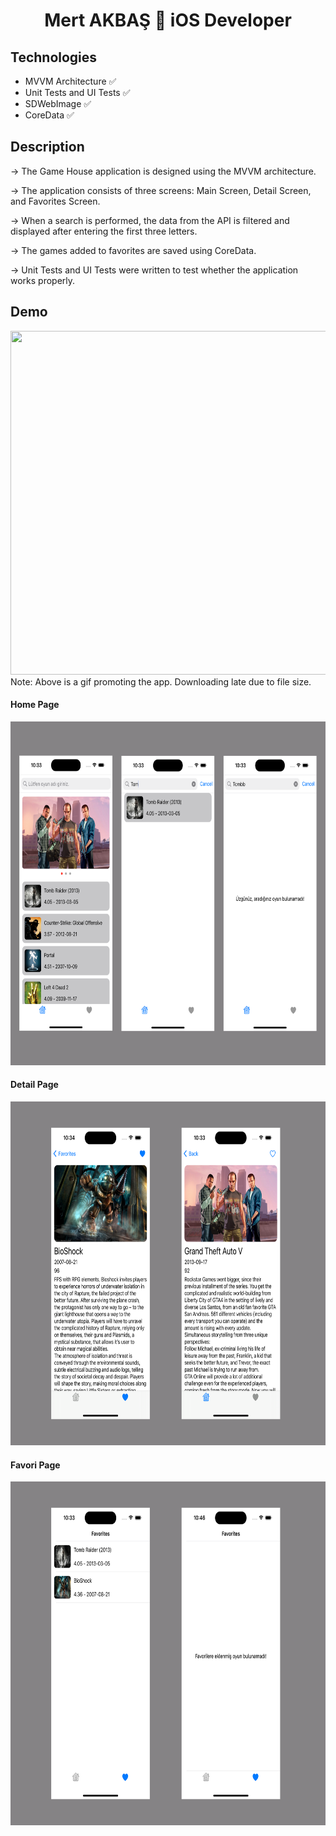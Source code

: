 <h1 align=center>Mert AKBAŞ  iOS Developer</h1> 

## Technologies
+ MVVM Architecture ✅
+ Unit Tests and UI Tests ✅
+ SDWebImage ✅
+ CoreData ✅


## Description

-> The Game House application is designed using the MVVM architecture. 

-> The application consists of three screens: Main Screen, Detail Screen, and Favorites Screen.

-> When a search is performed, the data from the API is filtered and displayed after entering the first three letters.

-> The games added to favorites are saved using CoreData.

-> Unit Tests and UI Tests were written to test whether the application works properly.


## Demo
<img src="https://github.com/akbasmert/GameHouse-MVVM/blob/main/ReadmePhotos/gif.gif" width="800" height="550" />
Note: Above is a gif promoting the app. Downloading late due to file size.

#### Home Page 

<img src="https://github.com/akbasmert/GameHouse-MVVM/blob/main/ReadmePhotos/home.png" width="800" height="550" />

#### Detail Page 

<img src="https://github.com/akbasmert/GameHouse-MVVM/blob/main/ReadmePhotos/detail.png" width="800" height="550" />

#### Favori Page 

<img src="https://github.com/akbasmert/GameHouse-MVVM/blob/main/ReadmePhotos/favori.png" width="800" height="550" />
